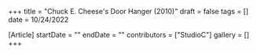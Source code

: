 +++
title = "Chuck E. Cheese's Door Hanger (2010)"
draft = false
tags = []
date = 10/24/2022

[Article]
startDate = ""
endDate = ""
contributors = ["StudioC"]
gallery = []
+++
